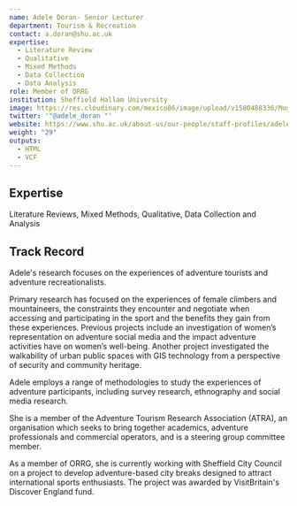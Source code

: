 ```yaml
---
name: Adele Doran- Senior Lecturer
department: Tourism & Recreation
contact: a.doran@shu.ac.uk
expertise:
  - Literature Review
  - Qualitative
  - Mixed Methods
  - Data Collection
  - Data Analysis
role: Member of ORRG
institution: Sheffield Hallam University
image: https://res.cloudinary.com/mexico86/image/upload/v1580488336/Mug%20Shots/adle_doran_yzxp2o.jpg
twitter: '"@adele_doran "'
website: https://www.shu.ac.uk/about-us/our-people/staff-profiles/adele-doran
weight: "29"
outputs:
  - HTML
  - VCF
---
```

## Expertise

Literature Reviews, Mixed Methods, Qualitative, Data Collection and Analysis

## Track Record

Adele's research focuses on the experiences of adventure tourists and adventure recreationalists.

Primary research has focused on the experiences of female climbers and mountaineers, the constraints they encounter and negotiate when accessing and participating in the sport and the benefits they gain from these experiences. Previous projects include an investigation of women’s representation on adventure social media and the impact adventure activities have on women’s well-being. Another project investigated the walkability of urban public spaces with GIS technology from a perspective of security and community heritage.

Adele employs a range of methodologies to study the experiences of adventure participants, including survey research, ethnography and social media research.

She is a member of the Adventure Tourism Research Association (ATRA), an organisation which seeks to bring together academics, adventure professionals and commercial operators, and is a steering group committee member. 

As a member of ORRG, she is currently  working with Sheffield City Council on a project to develop adventure-based city breaks designed to attract international sports enthusiasts. The project was awarded by VisitBritain's Discover England fund. 

[](http://shura.shu.ac.uk/id/eprint/18630)